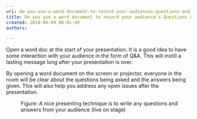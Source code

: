 ```yaml
---
uri: do-you-use-a-word-document-to-record-your-audiences-questions-and-answers
title: Do you use a word document to record your audience's Questions and Answers?
created: 2010-06-09 00:01:49
authors:

---
```





<span class='intro'> 
  <p>Open a word doc at the start of your presentation. It is a good idea to have some interaction with your audience in the form of Q&amp;A. This will instill a lasting message long after your presentation is over.</p>
<p>By opening a word document on the screen or projector, everyone in the room will be clear about the questions being asked and the answers being given. This will also help you address any open issues after the presentation. </p>
 </span>


  <dl>
    <dt><img class="ms-rteCustom-ImageArea" src="/PublishingImages/RecordQA.jpg" alt="" /> </dt>
    <dd class="ms-rteCustom-FigureNormal">Figure&#58; A nice presenting technique is to write any questions and answers from your audience (live on stage)</dd>
</dl>



